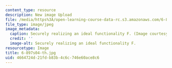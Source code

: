 ```yaml
---
content_type: resource
description: New image Upload
file: /media/https%3A/open-learning-course-data-rc.s3.amazonaws.com/6-897-selected-topics-in-cryptography-spring-2004/4664724d21fdb83b4c6c746e60ace8c6_6-897s04-th.jpg
file_type: image/jpeg
image_metadata:
  caption: Securely realizing an ideal functionality F. (Image courtesy of Brett Paci.)
  credit: ''
  image-alt: Securely realizing an ideal functionality F.
resourcetype: Image
title: 6-897s04-th.jpg
uid: 4664724d-21fd-b83b-4c6c-746e60ace8c6
---
```

